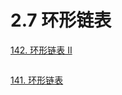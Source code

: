 # 2.7 环形链表

[142. 环形链表 II](https://leetcode.cn/problems/linked-list-cycle-ii/)

```

```



[141. 环形链表](https://leetcode.cn/problems/linked-list-cycle/)